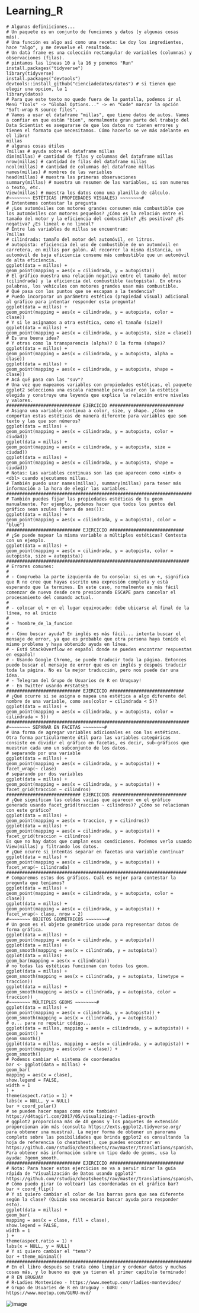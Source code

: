 # Learning_R
	# Algunas definiiciones...
	# Un paquete es un conjunto de funciones y datos (y algunas cosas más).
	# Una función es algo así como una receta: Le doy los ingredientes, hace "algo", y me devuelve el resultado.
	# Un data frame es una colección rectangular de variables (columnas) y observaciones (filas).
	# pintamos las líneas 10 a la 16 y ponemos "Run"
	install.packages("tidyverse")
	library(tidyverse)
	install.packages("devtools")
	devtools::install_github("cienciadedatos/datos") # si tienen que elegir una opcion, la 1
	library(datos)
	# Para que este texto no quede fuera de la pantalla, podemos ir al Menú "Tools" -> "Global Options..." -> en "Code" marcar la opción "Soft-wrap R source files".
	# Vamos a usar el dataframe "millas", que tiene datos de autos. Vamos a confiar en que están "bien", normalmente gran parte del trabajo del Data Scientist es asegurarse de que los datos no tienen errores y tienen el formato que necesitamos. Cómo hacerlo se ve más adelante en el libro!
	millas
	# algunas cosas útiles
	?millas # ayuda sobre el dataframe millas
	dim(millas) # cantidad de filas y columnas del dataframe millas
	nrow(millas) # cantidad de filas del dataframe millas
	ncol(millas) # cantidad de columnas del dataframe millas
	names(millas) # nombres de las variables
	head(millas) # muestra las primeras observaciones
	summary(millas) # muestra un resumen de las variables, si son numeros o texto, etc.
	View(millas) # muestra los datos como una planilla de cálculo.
	#~~~~~~~~ ESTÉTICAS (PROPIEDADES VISUALES) ~~~~~~~~#
	# Intentemos contestar la pregunta
	# ¿Los automóviles con motores grandes consumen más combustible que los automóviles con motores pequeños? ¿Cómo es la relación entre el tamaño del motor y la eficiencia del combustible? ¿Es positiva? ¿Es negativa? ¿Es lineal o no lineal?
	# Entre las variables de millas se encuentran:
	?millas
	# cilindrada: tamaño del motor del automóvil, en litros.
	# autopista: eficiencia del uso de combustible de un automóvil en carretera, en millas por galón. Al recorrer la misma distancia, un automóvil de baja eficiencia consume más combustible que un automóvil de alta eficiencia.
	ggplot(data = millas) +
	geom_point(mapping = aes(x = cilindrada, y = autopista))
	# El gráfico muestra una relación negativa entre el tamaño del motor (cilindrada) y la eficiencia del combustible (autopista). En otras palabras, los vehículos con motores grandes usan más combustible.
	# Qué pasa con los puntos que se escapan a la tendencia?
	# Puedo incorporar un parámetro estético (propiedad visual) adicional al gráfico para intentar responder esta pregunta!
	ggplot(data = millas) +
	geom_point(mapping = aes(x = cilindrada, y = autopista, color = clase))
	# Y si le asignamos a otra estética, como el tamaño (size)?
	ggplot(data = millas) +
	geom_point(mapping = aes(x = cilindrada, y = autopista, size = clase))
	# Es una buena idea?
	# Y otras como la transparencia (alpha)? O la forma (shape)?
	ggplot(data = millas) +
	geom_point(mapping = aes(x = cilindrada, y = autopista, alpha = clase))
	ggplot(data = millas) +
	geom_point(mapping = aes(x = cilindrada, y = autopista, shape = clase))
	# Acá qué pasa con las "suv"?
	# Una vez que mapeamos variables con propiedades estéticas, el paquete ggplot2 selecciona una escala razonable para usar con la estética elegida y construye una leyenda que explica la relación entre niveles y valores.
	############################ EJERCICIO ############################
	# Asigna una variable continua a color, size, y shape. ¿Cómo se comportan estas estéticas de manera diferente para variables que son texto y las que son números?
	ggplot(data = millas) +
	geom_point(mapping = aes(x = cilindrada, y = autopista, color = ciudad))
	ggplot(data = millas) +
	geom_point(mapping = aes(x = cilindrada, y = autopista, size = ciudad))
	ggplot(data = millas) +
	geom_point(mapping = aes(x = cilindrada, y = autopista, shape = ciudad))
	# Notas: Las variables continuas son las que aparecen como <int> o <dbl> cuando ejecutamos millas.
	# También puedo usar names(millas), summary(millas) para tener más información a la hora de elegir las variables.
	######################################################################
	# También puedes fijar las propiedades estéticas de tu geom manualmente. Por ejemplo, podemos hacer que todos los puntos del gráfico sean azules (fuera de aes()):
	ggplot(data = millas) +
	geom_point(mapping = aes(x = cilindrada, y = autopista), color = "blue")
	############################ EJERCICIO ############################
	# ¿Se puede mapear la misma variable a múltiples estéticas? Contesta con un ejemplo.
	ggplot(data = millas) +
	geom_point(mapping = aes(x = cilindrada, y = autopista, color = autopista, size = autopista))
	#####################################################################
	# Errores comunes:
	#
	# - Comprueba la parte izquierda de tu consola: si es un +, significa que R no cree que hayas escrito una expresión completa y está esperando que la termines. En este caso, normalmente es más fácil comenzar de nuevo desde cero presionando ESCAPE para cancelar el procesamiento del comando actual.
	#
	# - colocar el + en el lugar equivocado: debe ubicarse al final de la línea, no al inicio
	#
	# - ?nombre_de_la_funcion
	#
	# - Cómo buscar ayuda? En inglés es más fácil... intenta buscar el mensaje de error, ya que es probable que otra persona haya tenido el mismo problema y haya obtenido ayuda en línea.
	# - Está StackOverflow en español donde se pueden encontrar respuestas en español!
	# - Usando Google Chrome, se puede traducir toda la página. Entonces puedo buscar el mensaje de error que es en inglés y después traducir toda la página. No es la mejor traducción, pero nos puede dar una idea.
	# - Telegram del Grupo de Usuarios de R en Uruguay!
	# - En Twitter usando #rstatsES
	############################ EJERCICIO ############################
	# ¿Qué ocurre si se asigna o mapea una estética a algo diferente del nombre de una variable, como aes(color = cilindrada < 5)?
	ggplot(data = millas) +
	geom_point(mapping = aes(x = cilindrada, y = autopista, color = cilindrada < 5))
	#####################################################################
	#~~~~~~~~ SEPARAR EN FACETAS ~~~~~~~~#
	# Una forma de agregar variables adicionales es con las estéticas. Otra forma particularmente útil para las variables categóricas consiste en dividir el gráfico en facetas, es decir, sub-gráficos que muestran cada uno un subconjunto de los datos.
	# separando por una variable
	ggplot(data = millas) +
	geom_point(mapping = aes(x = cilindrada, y = autopista)) +
	facet_wrap(~ clase)
	# separando por dos variables
	ggplot(data = millas) +
	geom_point(mapping = aes(x = cilindrada, y = autopista)) +
	facet_grid(traccion ~ cilindros)
	############################ EJERCICIOS ############################
	# ¿Qué significan las celdas vacías que aparecen en el gráfico generado usando facet_grid(traccion ~ cilindros)? ¿Cómo se relacionan con este gráfico?
	ggplot(data = millas) +
	geom_point(mapping = aes(x = traccion, y = cilindros))
	ggplot(data = millas) +
	geom_point(mapping = aes(x = cilindrada, y = autopista)) +
	facet_grid(traccion ~ cilindros)
	Es que no hay datos que cumplan esas condiciones. Podemos verlo usando View(millas) y filtrando los datos.
	# ¿Qué ocurre si intentas separar en facetas una variable continua?
	ggplot(data = millas) +
	geom_point(mapping = aes(x = cilindrada, y = autopista)) +
	facet_wrap(~ cilindrada)
	####################################################################
	# Comparemos estos dos gráficos. Cuál es mejor para contestar la pregunta que teníamos?
	ggplot(data = millas) +
	geom_point(mapping = aes(x = cilindrada, y = autopista, color = clase))
	ggplot(data = millas) +
	geom_point(mapping = aes(x = cilindrada, y = autopista)) +
	facet_wrap(~ clase, nrow = 2)
	#~~~~~~~~ OBJETOS GEOMÉTRICOS ~~~~~~~~#
	# Un geom es el objeto geométrico usado para representar datos de forma gráfica.
	ggplot(data = millas) +
	geom_point(mapping = aes(x = cilindrada, y = autopista))
	ggplot(data = millas) +
	geom_smooth(mapping = aes(x = cilindrada, y = autopista))
	ggplot(data = millas) +
	geom_bar(mapping = aes(x = cilindrada))
	# no todas las estéticas funcionan con todos los geom.
	ggplot(data = millas) +
	geom_smooth(mapping = aes(x = cilindrada, y = autopista, linetype = traccion))
	ggplot(data = millas) +
	geom_smooth(mapping = aes(x = cilindrada, y = autopista, color = traccion))
	#~~~~~~~~ MÚLTIPLES GEOMS ~~~~~~~~#
	ggplot(data = millas) +
	geom_point(mapping = aes(x = cilindrada, y = autopista)) +
	geom_smooth(mapping = aes(x = cilindrada, y = autopista))
	# o... para no repetir código...
	ggplot(data = millas, mapping = aes(x = cilindrada, y = autopista)) +
	geom_point() +
	geom_smooth()
	ggplot(data = millas, mapping = aes(x = cilindrada, y = autopista)) +
	geom_point(mapping = aes(color = clase)) +
	geom_smooth()
	# Podemos cambiar el sistema de coordenadas
	bar <- ggplot(data = millas) +
	geom_bar(
	mapping = aes(x = clase),
	show.legend = FALSE,
	width = 1
	) +
	theme(aspect.ratio = 1) +
	labs(x = NULL, y = NULL)
	bar + coord_polar()
	# se pueden hacer mapas como este también! https://d4tagirl.com/2017/05/visualizing-r-ladies-growth
	# ggplot2 proporciona más de 40 geoms y los paquetes de extensión proporcionan aún más (consulta https://exts.ggplot2.tidyverse.org/ para obtener una muestra). La mejor forma de obtener un panorama completo sobre las posibilidades que brinda ggplot2 es consultando la hoja de referencia (o cheatsheet), que puedes encontrar en https://github.com/rstudio/cheatsheets/raw/master/translations/spanish/ggplot2.pdf. Para obtener más información sobre un tipo dado de geoms, usa la ayuda: ?geom_smooth.
	############################ EJERCICIO ############################
	# Nota: Para hacer estos ejercicios me va a servir mirar la guía rápida de "Visualización de Datos usando ggplot2" https://github.com/rstudio/cheatsheets/raw/master/translations/spanish/ggplot2.pdf
	# Cómo puedo girar (o voltear) las coordenadas en el gráfico bar? 
	bar + coord_flip()
	# Y si quiero cambiar el color de las barras para que sea diferente según la clase? (Quizás sea necesario buscar ayuda para responder esto).
	ggplot(data = millas) +
	geom_bar(
	mapping = aes(x = clase, fill = clase),
	show.legend = FALSE,
	width = 1
	) +
	theme(aspect.ratio = 1) +
	labs(x = NULL, y = NULL)
	# Y si quiero cambiar el "tema"?
	bar + theme_minimal()
	###################################################################### 
	# En el libro después se trata cómo limpiar y ordenar datos y muchas cosas más, y lo bueno es que ya tienen el primer capítulo terminado!
	# R EN URUGUAY
	# R-Ladies Montevideo - https://www.meetup.com/rladies-montevideo/
	# Grupo de Usuaries de R en Uruguay - GURU - https://www.meetup.com/GURU-mvd/
> 
![image](https://user-images.githubusercontent.com/79336445/111338729-c834df00-863c-11eb-9600-243d9fee76ad.png)
